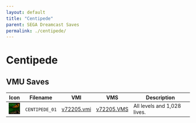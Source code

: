 ```yaml
---
layout: default
title: "Centipede"
parent: SEGA Dreamcast Saves
permalink: ./centipede/
---
```

# Centipede

## VMU Saves

| Icon | Filename | VMI | VMS | Description |
|------|----------|-----|-----|-------------|
| ![Centipede](../icons/CENTIPEDE_01.GIF) | `CENTIPEDE_01` | [v72205.vmi](v72205.vmi) | [v72205.VMS](v72205.VMS) | All levels and 1,028 lives.  |

